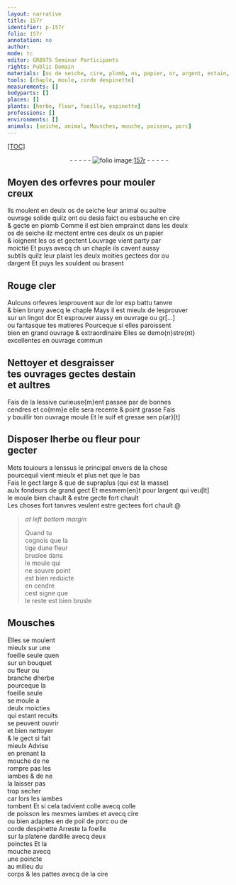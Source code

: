 ```yaml
---
layout: narrative
title: 157r
identifier: p-157r
folio: 157r
annotation: no
author:
mode: tc
editor: GR8975 Seminar Participants
rights: Public Domain
materials: [os de seiche, cire, plomb, os, papier, or, argent, estain, cendres, suif, gresse, colle de poisson, poil de porc, dardille]
tools: [chaple, moule, corde despinette]
measurements: []
bodyparts: []
places: []
plants: [herbe, fleur, foeille, espinette]
professions: []
environments: []
animals: [seiche, animal, Mousches, mouche, poisson, porc]
---
```


<p><a href="{{ site.baseurl }}/diplomatic/">[TOC]</a></p><div class="folio" align="center">- - - - - <a href="http://gallica.bnf.fr/ark:/12148/btv1b10500001g/f319.item.r=" target="_blank"><img src="https://cu-mkp.github.io/2017-workshop-edition/assets/photo-icon.png" alt="folio image: " style="display:inline-block; margin-bottom:-3px;"/>157r</a> - - - - - </div>  
  

## Moyen des orfevres pour mouler<br/> creux

 
Ils moulent en deulx <span class="m">os de <span class="al">seiche</span></span> leur <span class="al">animal</span> ou aultre<br/> ouvrage solide quilz ont ou desia faict ou esbauche en <span class="m">cire</span><br/> & gecte en <span class="m">plomb</span> Comme il est bien emprainct dans les deulx<br/> <span class="m">os de <span class="al">seiche</span></span> ilz mectent entre ces deulx <span class="m">os</span> un <span class="m">papier</span><br/> & ioignent les <span class="m">os</span> et gectent Louvrage vient party par<br/> moictié Et puys avecq <span class="del">ch</span> un <span class="tl">chaple</span> ils cavent aussy<br/> subtils quilz leur plaist les deulx moities gectees d<span class="m">or</span> ou<br/> d<span class="m">argent</span> Et puys les souldent ou brasent
 
 
  

## Rouge cler 

 
Aulcuns orfevres lesprouvent sur de l<span class="m">or</span> <span class="del">esp</span> battu tanvre<br/> & bien bruny avecq le <span class="tl">chaple</span> Mays il est mieulx de lesprouver<br/> sur un lingot d<span class="m">or</span> Et esprouver aussy en ouvrage ou gr[…]<br/> ou fantasque tes matieres Pourceque si elles paroissent<br/> bien en grand ouvrage & extraordinaire Elles se demo{n}stre{nt}<br/> excellentes en ouvrage commun 
 
 
  

## Nettoyer et desgraisser<br/> tes ouvrages gectes d<span class="m">estain</span><br/> et aultres

 
Fais de la lessive curieuse{m}ent passee par de bonnes<br/> <span class="m">cendres</span> et co{mm}e elle sera recente & point grasse Fais<br/> y bouillir ton ouvrage moule Et le <span class="m">suif</span> et <span class="m">gresse</span> sen p{ar}[t]
  
 
  

## Disposer l<span class="pa">herbe</span> ou fleur pour<br/> gecter

 
Mets touiours a lenssus le principal envers de la chose<br/> pourcequil vient mieulx et plus net que le bas<br/> Fais le gect large & que de supraplus (qui est la masse)<br/> aulx fondeurs de grand gect <span class="del">Et</span> mesmem{en}t pour l<span class="m">argent</span> qui veu[lt]<br/> le <span class="tl">moule</span> bien chault & estre gecte fort chault<br/> Les choses fort tanvres veulent estre gectees fort chault
 @ 
> *at left bottom margin*
> 
> 
>   Quand tu<br/> cognois que la<br/> tige dune <span class="pa">fleur</span><br/> bruslee dans<br/> le <span class="tl">moule</span> qui<br/> ne souvre point<br/> est bien reduicte<br/> en cendre<br/> cest signe que<br/> le reste est bien brusle
 
 
  

## <span class="al">Mousches</span>

 
Elles se moulent<br/> mieulx sur une<br/> <span class="pa">foeille</span> seule que<span class="del">n</span><br/> sur un bouquet<br/> ou <span class="pa">fleur</span> ou<br/> branche d<span class="pa">herbe</span><br/> pourceque la<br/> <span class="pa">foeille</span> seule<br/> se moule a<br/> deulx moicties<br/> qui estant recuits<br/> se peuvent ouvrir<br/> et bien nettoyer<br/> & le gect si fait<br/> mieulx Advise<br/> en prenant la<br/> <span class="al">mouche</span> de ne<br/> rompre pas les<br/> iambes & de ne<br/> la laisser pas<br/> trop secher<br/> car lors les iambes<br/> tombent Et si cela tadvient colle avecq <span class="m">colle<br/> de <span class="al">poisson</span></span> les mesmes iambes et avecq <span class="m">cire</span><br/> ou bien adaptes en de <span class="m">poil de <span class="al">porc</span></span> ou de<br/> <span class="tl">corde d<span class="pa">espinette</span></span> Arreste la <span class="pa">foeille</span><br/> sur la platene <span class="m">dardille</span> avecq deux<br/> poinctes Et la<br/> <span class="al">mouche</span> avecq<br/> une poincte<br/> au milieu du<br/> corps & les pattes avecq de la <span class="m">cire</span>
 
